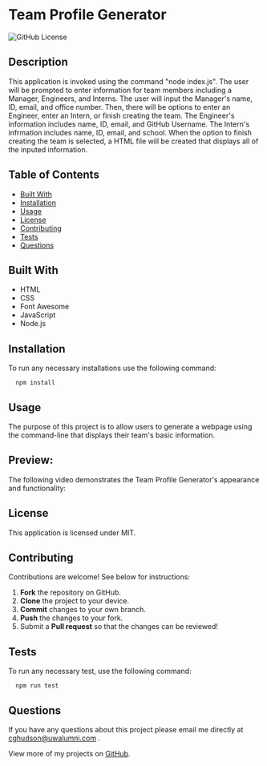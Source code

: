 # Team Profile Generator
  ![GitHub License](https://img.shields.io/badge/License-MIT-green)

  ## Description

  This application is invoked using the command "node index.js". The user will be prompted to enter information for team members including a Manager, Engineers, and Interns. The user will input the Manager's name, ID, email, and office number. Then, there will be options to enter an Engineer, enter an Intern, or finish creating the team. The Engineer's information includes name, ID, email, and GitHub Username. The Intern's infrmation includes name, ID, email, and school. When the option to finish creating the team is selected, a HTML file will be created that displays all of the inputed information. 

  ## Table of Contents
  * [Built With](#built-with)
  * [Installation](#installation)
  * [Usage](#usage)
  * [License](#license)
  * [Contributing](#contributing)
  * [Tests](#tests)
  * [Questions](#questions)
  
  ## Built With

  - HTML
  - CSS
  - Font Awesome
  - JavaScript
  - Node.js

  ## Installation

  To run any necessary installations use the following command:

```
  npm install
```

  ## Usage

  The purpose of this project is to allow users to generate a webpage using the command-line that displays their team's basic information.

  ## Preview:

  The following video demonstrates the Team Profile Generator's appearance and functionality:


  ## License

   This application is licensed under MIT.
   
  ## Contributing

  Contributions are welcome! See below for instructions:

  1. **Fork** the repository on GitHub.
  2. **Clone** the project to your device.
  3. **Commit** changes to your own branch.
  4. **Push** the changes to your fork.
  5. Submit a **Pull request** so that the changes can be reviewed!

  ## Tests
  
  To run any necessary test, use the following command:

```
  npm run test
```

  ## Questions

If you have any questions about this project please email me directly at [cghudson@uwalumni.com](mailto:cghudson@uwalumni.com) .

View more of my projects on [GitHub](https://github.com/cghudson).